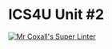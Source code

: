 # ICS4U Unit #2

[![Mr Coxall's Super Linter](https://github.com/ICS4U-Templates/ICS4U-Unit2-ICS4U-2-2023/workflows/Mr%20Coxall's%20Super%20Linter/badge.svg)](https://github.com/ICS4U-Templates/ICS4U-Unit2-ICS4U-2-2023/actions/)
